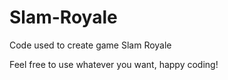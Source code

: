 # Slam-Royale
Code used to create game Slam Royale

Feel free to use whatever you want, happy coding!
